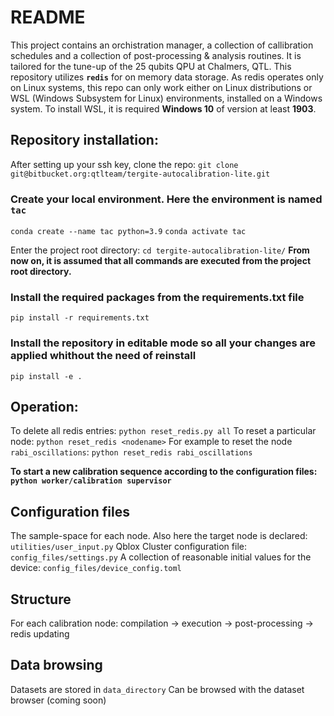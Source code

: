 # README #
This project contains an orchistration manager, a collection of callibration schedules and a collection of post-processing & analysis routines.
It is tailored for the tune-up of the 25 qubits QPU at Chalmers, QTL.
This repository utilizes **`redis`** for on memory data storage.
As redis operates only on Linux systems, this repo can only work either on Linux distributions or WSL (Windows Subsystem for Linux) environments, installed on a Windows system.
To install WSL, it is required **Windows 10** of version at least **1903**.

## Repository installation:
After setting up your ssh key, clone the repo:
```git clone git@bitbucket.org:qtlteam/tergite-autocalibration-lite.git```


### Create your local environment. Here the environment is named `tac` ###
```conda create --name tac python=3.9```
```conda activate tac```

Enter the project root directory:
```cd tergite-autocalibration-lite/```
**From now on, it is assumed that all commands are executed from the project root directory.**


### Install the required packages from the requirements.txt file ###
```pip install -r requirements.txt```

### Install the repository in editable mode so all your changes are applied whithout the need of reinstall ###
```pip install -e .```

## Operation: ##
To delete all redis entries:
```python reset_redis.py all```
To reset a particular node:
```python reset_redis <nodename>```
For example to reset the node `rabi_oscillations`:
```python reset_redis rabi_oscillations```

**To start a new calibration sequence according to the configuration files:**
**```python worker/calibration supervisor```**

## Configuration files
The sample-space for each node. Also here the target node is declared:
`utilities/user_input.py`
Qblox Cluster configuration file:
`config_files/settings.py`
A collection of reasonable initial values for the device:
`config_files/device_config.toml`

## Structure
For each calibration node:
compilation -> execution -> post-processing -> redis updating

## Data browsing
Datasets are stored in `data_directory`
Can be browsed with the dataset browser (coming soon)
